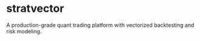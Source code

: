 # stratvector
A production-grade quant trading platform with vectorized backtesting and risk modeling.

